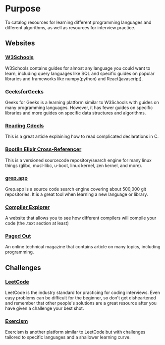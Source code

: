 # Purpose
To catalog resources for learning different programming languages and different algorithms, as well as resources for interview practice.

## Websites
### [W3Schools](https://www.w3schools.com/)
W3Schools contains guides for almost any language you could want to learn, including query languages like SQL and specific guides on popular libraries and frameworks like numpy(python) and React(javascript).

### [GeeksforGeeks](https://www.geeksforgeeks.org/)
Geeks for Geeks is a learning platform similar to W3Schools with guides on many programming languages. However, it has fewer guides on specific libraries and more guides on specific data structures and algorithms.

### [Reading Cdecls](http://www.unixwiz.net/techtips/reading-cdecl.html)
This is a great article explaining how to read complicated declarations in C.

### [Bootlin Elixir Cross-Referencer](https://elixir.bootlin.com)
This is a versioned sourcecode repository/search engine for many linux things (glibc, musl-libc, u-boot, linux kernel, zen kernel, and more).

### [grep.app](https://grep.app/)
Grep.app is a source code search engine covering about 500,000 git repositories. It is a great tool when learning a new language or library.

### [Compiler Explorer](https://godbolt.org/)
A website that allows you to see how different compilers will compile your code (the .text section at least)

### [Paged Out](https://pagedout.institute/?page=issues.php)
An online technical magazine that contains article on many topics, including programming.


## Challenges
### [LeetCode](https://leetcode.com/)
LeetCode is the industry standard for practicing for coding interviews. Even easy problems can be difficult for the beginner, so don't get disheartened and remember that other people's solutions are a great resource after you have given a challenge your best shot.

### [Exercism](https://exercism.org/)
Exercism is another platform similar to LeetCode but with challenges tailored to specific languages and a shallower learning curve.

